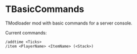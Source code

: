 # TBasicCommands
TModloader mod with basic commands for a server console.

Current commands:

```
/addtime <Ticks>
/item <PlayerName> <ItemName> (<Stack>)
```
